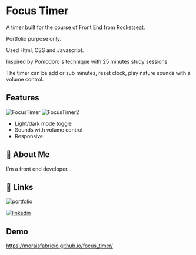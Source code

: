 
# Focus Timer

A timer built for the course of Front End from Rocketseat.

Portfolio purpose only.

Used Html, CSS and Javascript.

Inspired by Pomodoro´s technique with 25 minutes study sessions.

The timer can be add or sub minutes, reset clock, play nature sounds with a volume control.

## Features
![FocusTimer](https://user-images.githubusercontent.com/101112203/197348638-1899d614-3799-4818-9341-455311baa7b2.jpg)
![FocusTimer2](https://user-images.githubusercontent.com/101112203/197348681-9ea054ff-b44b-4c4d-b954-45bebb5086b5.jpg)

- Light/dark mode toggle
- Sounds with volume control
- Responsive


## 🚀 About Me
I'm a front end developer...


## 🔗 Links
[![portfolio](https://img.shields.io/badge/my_portfolio-000?style=for-the-badge&logo=ko-fi&logoColor=white)](https://katherineoelsner.com/)

[![linkedin](https://img.shields.io/badge/linkedin-0A66C2?style=for-the-badge&logo=linkedin&logoColor=white)](https://www.linkedin.com/in/fabriciolnm/)


## Demo

https://moraisfabricio.github.io/focus_timer/


